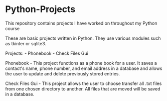# Python-Projects
This repository contains projects I have worked on throughout my Python course

These are basic projects written in Python. They use various modules such as tkinter or sqlite3.

Projects:
    - Phonebook
    - Check Files Gui
  
Phonebook -
  This project functions as a phone book for a user. It saves a contact's name, phone number, and email address in a database and allows the user to update and delete previously stored entries.
  

Check Files Gui -
  This project allows the user to choose transfer all .txt files from one chosen directory to another. All files that are moved will be saved in a database.